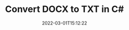 ---
############################# Static ############################
layout: "auto-gen-conversion"
date: 2022-03-01T15:12:22
draft: false
otherformats: bmp doc docm docx dot dotm dotx epub gif ico jpeg jpg md odt ott pdf png psd rtf tex tif tiff txt xps
breadcrumb: DOCX to TXT in C#

############################# Head ############################
head_title: "DOCX to TXT Converter in C#"
head_description: "Convert DOCX to TXT in .NET using a few lines of code. Use the GroupDocs Document Conversion API to convert over 160 file formats."

############################# Header ############################
title: "Convert DOCX to TXT in C#"
description: "DOCX to TXT conversion with a few lines of .NET code"
bg_image: "https://cms.admin.containerize.com/templates/aspose/App_Themes/V3/images/bg/header1.png"
bg_overlay: false
button:
    enable: true

############################# SubMenu ############################
submenu:
    enable: true

    left:
        img_alt: "GroupDocs.Conversion for .NET"
        image: "https://cms.admin.containerize.com/templates/groupdocs/images/product-logos/90x90-noborder/groupdocs-conversion-net.png"
        product: "GroupDocs.Conversion"
        platform: ".NET"

    

############################# About ############################
about:
    enable: true
    title: "About GroupDocs.Conversion для .NET API"
    content: |
        [GroupDocs.Conversion for .NET](https://products.groupdocs.com/conversion/net/) can be used to convert Microsoft Word, Excel, PowerPoint, PDF, Visio and other formats. GroupDocs.Conversion is a standalone API that is suitable for back-end and internal systems where high performance is required. It does not depend on any software such as Microsoft or Open Office.
    

overview:
    enable: true
    content: |
        Convert your DOCX files to TXT in .NET easily. You can use just a couple of C# code lines in any platform of your choice like - Windows, Linux, macOS.
        You can try DOCX to TXT conversion for free and evaluate conversion results quality.
        Along with simple file conversion scenarios you can try more advanced options for loading source DOCX file and for saving output TXT result. 
        
        For example, for the source DOCX file you may use the following load options:

        * auto-detect file format;
        * specify password for protected files (if file format supports it);
        * replace missing fonts to preserve document appearance.
        
        There are also advanced convert options for the TXT file:

        * convert specific document page or page range;
        * add a watermark to the converted TXT file.

        Once conversion is completed you can save your TXT file to the local file path or any third-party storage like FTP, Amazon S3, Google Drive, Dropbox etc.
        Please note - to convert DOCX to TXT there is no need for any additional software installed - like MS Office, Open Office, Adobe Acrobat Reader etc. 


############################# Steps ############################
steps:
    enable: true
    title_left: "Steps to convert DOCX to TXT in C#"
    content_left: |
        [GroupDocs.Conversion](https://products.groupdocs.com/conversion/net/) makes it easy for developers to convert a DOCX file to TXT with a few lines of code.

        * Create an instance of the Converter class and provide the file DOCX with the full path
        * Create and set ConvertOptions for TXT type.
        * Call the Converter.Convert method and pass the full path and format (TXT) as a parameter
        
    title_right: "System Requirements"
    content_right: |
        Basic conversion with GroupDocs.Conversion for .NET can be done in just a few simple steps. Our APIs are supported on all major platforms and operating systems. Before executing the code below, make sure you have the following prerequisites installed on your system.

        * Operating systems: Microsoft Windows, Linux, MacOS
        * Development environments: Microsoft Visual Studio, Xamarin, MonoDevelop
        * Frameworks: .NET Framework, .NET Standard, .NET Core, Mono
        * Get the latest GroupDocs.Conversion for .NET from [Nuget](https://www.nuget.org/packages/groupdocs.conversion)
        
    code: |
        ```cs
        // Load DOCX file
        var converter = new GroupDocs.Conversion.Converter("template.docx");
        // Set conversion parameters for TXT format
        var convertOptions = converter.GetPossibleConversions()["txt"].ConvertOptions;
        // Convert to TXT format
        converter.Convert("output.txt", convertOptions);        
        ```
        
demos:
    enable: true
    title: "DOCX to TXT Live Demo"
    content: |
       Convert DOCX to TXT now by visiting the [GroupDocs.Conversion App](https://products.groupdocs.app/conversion/family) website. Online demo has the following advantages
          

more_formats:
    enable: true
    title: "Other supported transformations DOCX"
    content: "You can also convert DOCX to many other file formats. Please see the list below."
       
       
back_to_top:
    enable: true
---